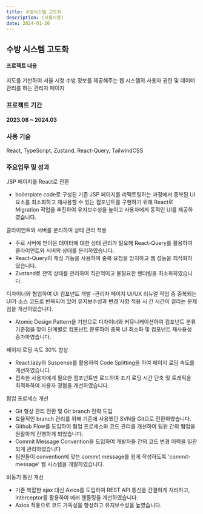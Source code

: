 ```yaml
---
title: 수방시스템 고도화
description: (서울시청)
date: 2024-01-26
---
```



## 수방 시스템 고도화 

#### 프로젝트 내용

지도를 기반하여 서울 시청 수방 정보를 제공해주는 웹 시스템의 사용자 권한 및 데이터 관리를 하는 관리자 페이지

### 프로젝트 기간
#### 2023.08 ~ 2024.03

### 사용 기술

React, TypeScript, Zustand, React-Query, TailwindCSS

### 주요업무 및 성과

JSP 페이지를 React로 전환 
- boilerplate code로 구성된 기존 JSP 페이지를 리팩토링하는 과정에서 중복된 UI 요소를 최소화하고 재사용할 수 있는 컴포넌트를 구현하기 위해 React로 Migration 작업을 추진하여 유지보수성을 높이고 사용자에게 동적인 UI를 제공하였습니다.

클라이언트와 서버를 분리하여 상태 관리 적용
-  주로 서버에 받아온 데이터에 대한 상태 관리가 필요해 React-Query를 활용하여 클라이언트와 서버의 상태를 분리하였습니다.
- React-Query의 캐싱 기능을 사용하여 중복 요청을 방지하고 웹 성능을 최적화하였습니다.
- Zustand로 전역 상태를 관리하여 직관적이고 불필요한 렌더링을 최소화하였습니다.   

디자이너와 협업하여 UI 컴포넌트 개발 
-관리자 페이지 UI/UX 리뉴얼 작업 중 중복되는 UI가 소스 코드로 반복되어 있어 유지보수성과 변경 사항 적용 시 긴 시간이 걸리는 문제점을 개선하였습니다.
- Atomic Design Pattern을 기반으로 디자이너와 커뮤니케이션하여 컴포넌트 분류 기준점을 찾아 단계별로 컴포넌트 분류하여 중복 UI 최소화 및 컴포넌트 재사용성 증가하였습니다.

페이지 로딩 속도 30% 향상
- React.lazy와 Suspense를 활용하여 Code Splitting을 하여 페이지 로딩 속도를 개선하였습니다.
- 접속한 사용자에게 필요한 컴포넌트만 로드하여 초기 로딩 시간 단축 및 트래픽을 최적화하여 사용자 경험을 개선하였습니다.

협업 프로세스 개선
- Git 형상 관리 전환 및 Git branch 전략 도입
- 효율적인 branch 관리를 위해 기존에 사용했던 SVN을 Git으로 전환하였습니다.
- Github Flow를 도입하여 협업 프로세스와 코드 관리를 개선하여 팀원 간의 협업을 원활하게 진행하게 되었습니다.
- Commit Message Convention을 도입하여 개발자들 간의 코드 변경 이력을 일관되게 관리하였습니다
- 팀원들이 convention에 맞는 commit message를 쉽게 작성하도록 'commit-message' 웹 시스템을 개발하였습니다.

비동기 통신 개선
- 기존 복잡한 ajax 대신 Axios를 도입하여 REST API 통신을 간결하게 처리하고, Interceptor를 활용하여 에러 핸들링을 개선하였습니다.
- Axios 적용으로 코드 가독성을 향상하고 유지보수성을 높였습니다.
		

